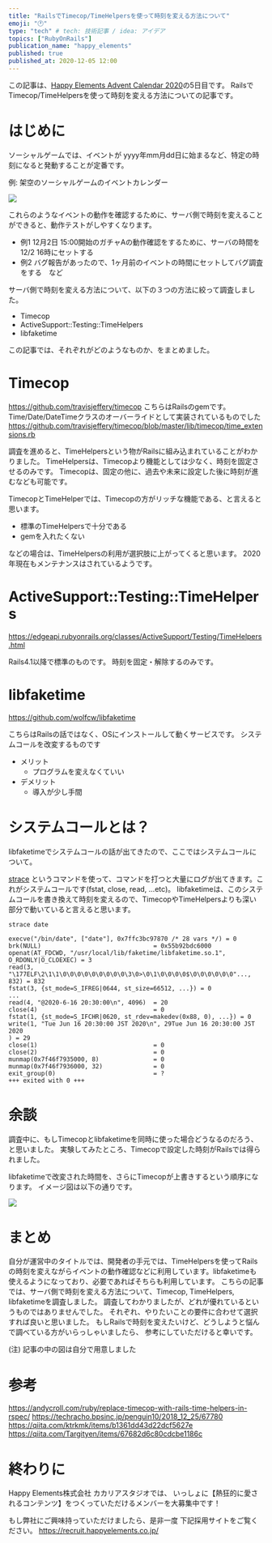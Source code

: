 ```yaml
---
title: "RailsでTimecop/TimeHelpersを使って時刻を変える方法について"
emoji: "🕐"
type: "tech" # tech: 技術記事 / idea: アイデア
topics: ["RubyOnRails"]
publication_name: "happy_elements"
published: true
published_at: 2020-12-05 12:00
---
```


この記事は、[Happy Elements Advent Calendar 2020](https://zenn.dev/p/happy_elements)の5日目です。
RailsでTimecop/TimeHelpersを使って時刻を変える方法についての記事です。

# はじめに

ソーシャルゲームでは、イベントが yyyy年mm月dd日に始まるなど、特定の時刻になると発動することが定番です。

例: 架空のソーシャルゲームのイベントカレンダー

![](https://storage.googleapis.com/zenn-user-upload/9ccc991cfd7d-20230310.png)

これらのようなイベントの動作を確認するために、サーバ側で時刻を変えることができると、動作テストがしやすくなります。
- 例1 12月2日 15:00開始のガチャAの動作確認をするために、サーバの時間を12/2 16時にセットする
- 例2 バグ報告があったので、1ヶ月前のイベントの時間にセットしてバグ調査をする　など

サーバ側で時刻を変える方法について、以下の３つの方法に絞って調査しました。
- Timecop
- ActiveSupport::Testing::TimeHelpers
- libfaketime

この記事では、それぞれがどのようなものか、をまとめました。

# Timecop

https://github.com/travisjeffery/timecop
こちらはRailsのgemです。
Time/Date/DateTimeクラスのオーバーライドとして実装されているものでした
https://github.com/travisjeffery/timecop/blob/master/lib/timecop/time_extensions.rb

調査を進めると、TimeHelpersという物がRailsに組み込まれていることがわかりました。
TimeHelpersは、Timecopより機能としては少なく、時刻を固定させるのみです。
Timecopは、固定の他に、過去や未来に設定した後に時刻が進むなども可能です。

TimecopとTimeHelperでは、Timecopの方がリッチな機能である、と言えると思います。

- 標準のTimeHelpersで十分である
- gemを入れたくない

などの場合は、TimeHelpersの利用が選択肢に上がってくると思います。
2020年現在もメンテナンスはされているようです。

# ActiveSupport::Testing::TimeHelpers

https://edgeapi.rubyonrails.org/classes/ActiveSupport/Testing/TimeHelpers.html

Rails4.1以降で標準のものです。
時刻を固定・解除するのみです。

# libfaketime

https://github.com/wolfcw/libfaketime

こちらはRailsの話ではなく、OSにインストールして動くサービスです。
システムコールを改変するものです

- メリット
    - プログラムを変えなくていい
- デメリット
    - 導入が少し手間


# システムコールとは？

libfaketimeでシステムコールの話が出てきたので、ここではシステムコールについて。

[strace](https://ja.wikipedia.org/wiki/Strace) というコマンドを使って、コマンドを打つと大量にログが出てきます。これがシステムコールです(fstat, close, read, ...etc)。
libfaketimeは、このシステムコールを書き換えて時刻を変えるので、TimecopやTimeHelpersよりも深い部分で動いていると言えると思います。

```
strace date

execve("/bin/date", ["date"], 0x7ffc3bc97870 /* 28 vars */) = 0
brk(NULL)                               = 0x55b92bdc6000
openat(AT_FDCWD, "/usr/local/lib/faketime/libfaketime.so.1", O_RDONLY|O_CLOEXEC) = 3
read(3, "\177ELF\2\1\1\0\0\0\0\0\0\0\0\0\3\0>\0\1\0\0\0\0$\0\0\0\0\0\0"..., 832) = 832
fstat(3, {st_mode=S_IFREG|0644, st_size=66512, ...}) = 0
...
read(4, "@2020-6-16 20:30:00\n", 4096)  = 20
close(4)                                = 0
fstat(1, {st_mode=S_IFCHR|0620, st_rdev=makedev(0x88, 0), ...}) = 0
write(1, "Tue Jun 16 20:30:00 JST 2020\n", 29Tue Jun 16 20:30:00 JST 2020
) = 29
close(1)                                = 0
close(2)                                = 0
munmap(0x7f46f7935000, 8)               = 0
munmap(0x7f46f7936000, 32)              = 0
exit_group(0)                           = ?
+++ exited with 0 +++

```

# 余談

調査中に、もしTimecopとlibfaketimeを同時に使った場合どうなるのだろう、と思いました。
実験してみたところ、Timecopで設定した時刻がRailsでは得られました。

libfaketimeで改変された時間を、さらにTimecopが上書きするという順序になります。
イメージ図は以下の通りです。

![](https://storage.googleapis.com/zenn-user-upload/d5bb16163cb1-20230310.png)

# まとめ

自分が運営中のタイトルでは、開発者の手元では、TimeHelpersを使ってRailsの時刻を変えながらイベントの動作確認などに利用しています。libfaketimeも使えるようになっており、必要であればそちらも利用しています。
こちらの記事では、サーバ側で時刻を変える方法について、Timecop, TimeHelpers, libfaketimeを調査しました。
調査してわかりましたが、どれが優れているというものではありませんでした。
それぞれ、やりたいことの要件に合わせて選択すれば良いと思いました。
もしRailsで時刻を変えたいけど、どうしようと悩んで調べている方がいらっしゃいましたら、
参考にしていただけると幸いです。

(注) 記事の中の図は自分で用意しました

# 参考

https://andycroll.com/ruby/replace-timecop-with-rails-time-helpers-in-rspec/
https://techracho.bpsinc.jp/penguin10/2018_12_25/67780
https://qiita.com/ktrkmk/items/b1361dd43d22dcf5627e
https://qiita.com/Targityen/items/67682d6c80cdcbe1186c

# 終わりに

Happy Elements株式会社 カカリアスタジオでは、
いっしょに【熱狂的に愛されるコンテンツ】をつくっていただけるメンバーを大募集中です！

もし弊社にご興味持っていただけましたら、是非一度
下記採用サイトをご覧ください。
https://recruit.happyelements.co.jp/
